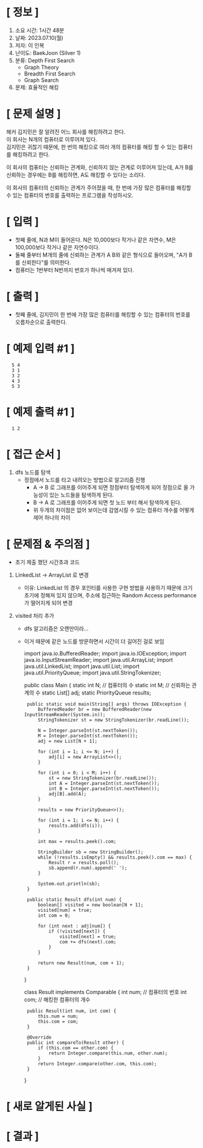 # **[ 정보 ]**
1. 소요 시간: 1시간 48분
2. 날짜: 2023.07.10(월)
3. 저자: 이 인복
4. 난이도: BaekJoon (Silver 1)
5. 분류: Depth First Search
   - Graph Theory
   - Breadth First Search
   - Graph Search
6. 문제: 효율적인 해킹

# **[ 문제 설명 ]**
해커 김지민은 잘 알려진 어느 회사를 해킹하려고 한다.   
이 회사는 N개의 컴퓨터로 이루어져 있다.   
김지민은 귀찮기 때문에, 한 번의 해킹으로 여러 개의 컴퓨터를 해킹 할 수 있는 컴퓨터를 해킹하려고 한다.

이 회사의 컴퓨터는 신뢰하는 관계와, 신뢰하지 않는 관계로 이루어져 있는데, A가 B를 신뢰하는 경우에는 B를 해킹하면, A도 해킹할 수 있다는 소리다.

이 회사의 컴퓨터의 신뢰하는 관계가 주어졌을 때, 한 번에 가장 많은 컴퓨터를 해킹할 수 있는 컴퓨터의 번호를 출력하는 프로그램을 작성하시오.

# **[ 입력 ]**
- 첫째 줄에, N과 M이 들어온다. N은 10,000보다 작거나 같은 자연수, M은 100,000보다 작거나 같은 자연수이다.  
- 둘째 줄부터 M개의 줄에 신뢰하는 관계가 A B와 같은 형식으로 들어오며, "A가 B를 신뢰한다"를 의미한다. 
- 컴퓨터는 1번부터 N번까지 번호가 하나씩 매겨져 있다.

# **[ 출력 ]**
- 첫째 줄에, 김지민이 한 번에 가장 많은 컴퓨터를 해킹할 수 있는 컴퓨터의 번호를 오름차순으로 출력한다.

# **[ 예제 입력 #1 ]**
      5 4
      3 1
      3 2
      4 3
      5 3

# **[ 예제 출력 #1 ]**
      1 2

# **[ 접근 순서 ]**
1. dfs 노드를 탐색
   - 정점에서 노드를 타고 내려오는 방법으로 알고리즘 진행
      - A -> B 로 그래프를 이어주게 되면 정점부터 탐색하게 되어 정점으로 올 가능성이 있는 노드들을 탐색하게 된다.
      - B -> A 로 그래프를 이어주게 되면 첫 노드 부터 해서 탐색하게 된다.
      - 위 두개의 차이점은 없어 보이는데 감염시킬 수 있는 컴퓨터 개수를 어떻게 제어 하나의 차이
   

# **[ 문제점 & 주의점 ]**
- 초기 제출 했던 시간초과 코드

1. LinkedList -> ArrayList<ArrayList> 로 변경
   - 이유: LinkedList 의 경우 포인터를 사용한 구현 방법을 사용하기 때문에 크기 초기에 정해져 있지 않으며, 주소에 접근하는 Random Access performance
          가 떨어지게 되어 변경
     
2. visited 처리 추가
   - dfs 알고리즘은 오랜만이라...
   - 이거 때문에 같은 노드를 방문하면서 시간이 더 길어진 걸로 보임


      import java.io.BufferedReader;
      import java.io.IOException;
      import java.io.InputStreamReader;
      import java.util.ArrayList;
      import java.util.LinkedList;
      import java.util.List;
      import java.util.PriorityQueue;
      import java.util.StringTokenizer;
      
      public class Main {
          static int N; // 컴퓨터의 수
          static int M; // 신뢰하는 관계의 수
          static List<Integer>[] adj;
          static PriorityQueue<Result> results;
      
          public static void main(String[] args) throws IOException {
              BufferedReader br = new BufferedReader(new InputStreamReader(System.in));
              StringTokenizer st = new StringTokenizer(br.readLine());
      
              N = Integer.parseInt(st.nextToken());
              M = Integer.parseInt(st.nextToken());
              adj = new List[N + 1];
      
              for (int i = 1; i <= N; i++) {
                  adj[i] = new ArrayList<>();
              }
      
              for (int i = 0; i < M; i++) {
                  st = new StringTokenizer(br.readLine());
                  int A = Integer.parseInt(st.nextToken());
                  int B = Integer.parseInt(st.nextToken());
                  adj[B].add(A);
              }
      
              results = new PriorityQueue<>();
      
              for (int i = 1; i <= N; i++) {
                  results.add(dfs(i));
              }
      
              int max = results.peek().com;
      
              StringBuilder sb = new StringBuilder();
              while (!results.isEmpty() && results.peek().com == max) {
                  Result r = results.poll();
                  sb.append(r.num).append(' ');
              }
      
              System.out.println(sb);
          }
      
          public static Result dfs(int num) {
              boolean[] visited = new boolean[N + 1];
              visited[num] = true;
              int com = 0;
      
              for (int next : adj[num]) {
                  if (!visited[next]) {
                      visited[next] = true;
                      com += dfs(next).com;
                  }
              }
      
              return new Result(num, com + 1);
          }
      }
      
      class Result implements Comparable<Result> {
      int num; // 컴퓨터의 번호
      int com; // 해킹한 컴퓨터의 개수
      
          public Result(int num, int com) {
              this.num = num;
              this.com = com;
          }
      
          @Override
          public int compareTo(Result other) {
              if (this.com == other.com) {
                  return Integer.compare(this.num, other.num);
              }
              return Integer.compare(other.com, this.com);
          }
      }

# **[ 새로 알게된 사실 ]**

# **[ 결과 ]**